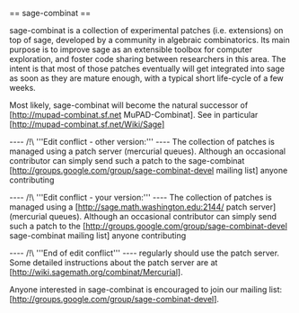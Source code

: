 == sage-combinat ==

sage-combinat is a collection of experimental patches
(i.e. extensions) on top of sage, developed by
a community in algebraic combinatorics. Its main purpose is to improve
sage as an extensible toolbox for computer exploration, and foster
code sharing between researchers in this area. The intent is that most
of those patches eventually will get integrated into sage as soon as
they are mature enough, with a typical short life-cycle of a few
weeks.

Most likely, sage-combinat will become the natural successor of [http://mupad-combinat.sf.net MuPAD-Combinat].
See in particular [http://mupad-combinat.sf.net/Wiki/Sage]


---- /!\ '''Edit conflict - other version:''' ----
The collection of patches is managed using a patch server (mercurial
queues). Although an occasional contributor can simply send such a
patch to the sage-combinat [http://groups.google.com/group/sage-combinat-devel mailing list] anyone contributing

---- /!\ '''Edit conflict - your version:''' ----
The collection of patches is managed using a [http://sage.math.washington.edu:2144/ patch server] (mercurial
queues). Although an occasional contributor can simply send such a
patch to the [http://groups.google.com/group/sage-combinat-devel sage-combinat mailing list] anyone contributing

---- /!\ '''End of edit conflict''' ----
regularly should use the patch server. Some detailed instructions about the patch server are at [http://wiki.sagemath.org/combinat/Mercurial].

Anyone interested in sage-combinat is encouraged to join our mailing list: [http://groups.google.com/group/sage-combinat-devel].
